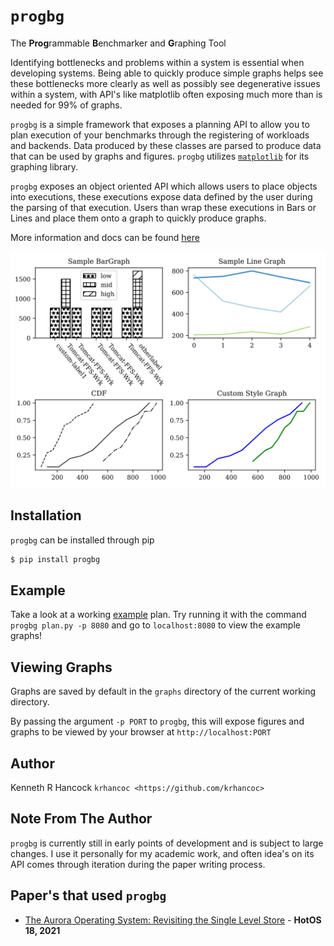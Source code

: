 `progbg`
========
The **Prog**rammable **B**enchmarker and **G**raphing Tool

Identifying bottlenecks and problems within a system is essential when
developing systems. Being able to quickly produce simple graphs helps see these
bottlenecks more clearly as well as possibly see degenerative issues within a
system, with API's like matplotlib often exposing much more than is needed for
99% of graphs.

`progbg` is a simple framework that exposes a planning API to allow you to plan execution of
your benchmarks through the registering of workloads and backends. Data produced by these classes are parsed to produce data that can be used by graphs and figures. 
`progbg` utilizes [`matplotlib`](https://matplotlib.org) for its graphing library.

`progbg` exposes an object oriented API which allows users to place objects into executions, these executions expose data defined by the user during the parsing of that execution.
Users than wrap these executions in Bars or Lines and place them onto a graph to quickly produce graphs.

More information and docs can be found [here](https://krhancoc.github.io/progbg/)


![Sample Figure](samples/samplefig.svg)


Installation
------------
`progbg` can be installed through pip

```sh
$ pip install progbg
```

Example
---------------
Take a look at a working [example](tests/plan.py) plan.  Try running it with the command
`progbg plan.py -p 8080` and go to `localhost:8080` to view the example graphs!


Viewing Graphs
------------
Graphs are saved by default in the `graphs` directory of the current working directory.

By passing the argument `-p PORT` to `progbg`, this will expose figures and graphs to be viewed by your browser
at `http://localhost:PORT`

Author
------
Kenneth R Hancock `krhancoc <https://github.com/krhancoc>`

Note From The Author
-------------------
`progbg` is currently still in early points of development and is subject to large changes. I use it personally for my academic
work, and often idea's on its API comes through iteration during the paper writing process.

Paper's that used `progbg`
---------------------

* [The Aurora Operating System: Revisiting the Single Level Store](https://sigops.org/s/conferences/hotos/2021/) - **HotOS 18, 2021**

